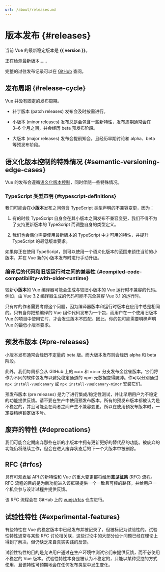 ```yaml
---
url: /about/releases.md
---
```


<script setup>
import { ref, onMounted } from 'vue'

const version = ref()

onMounted(async () => {
  const res = await fetch('https://api.github.com/repos/vuejs/core/releases/latest')
  version.value = (await res.json()).name
})
</script>

# 版本发布 {#releases}

<p v-if="version">
当前 Vue 的最新稳定版本是 <strong>{{ version }}</strong>。
</p>
<p v-else>
正在检测最新版本……
</p>

完整的过往发布记录可以在 [GitHub](https://github.com/vuejs/core/blob/main/CHANGELOG.md) 查阅。

## 发布周期 {#release-cycle}

Vue 并没有固定的发布周期。

- 补丁版本 (patch releases) 发布会及时按需进行。

- 小版本 (minor releases) 发布总是会包含一些新特性，发布周期通常会在 3~6 个月之间，并会经历 beta 预发布阶段。

- 大版本 (major releases) 发布会提前知会，且经历早期讨论和 alpha、beta 等预发布阶段。

## 语义化版本控制的特殊情况 {#semantic-versioning-edge-cases}

Vue 的发布会遵循[语义化版本控制](https://semver.org/)，同时伴随一些特殊情况。

### TypeScript 类型声明 {#typescript-definitions}

我们可能会在**小版本**发布之间包含 TypeScript 类型声明的不兼容变更，因为：

1. 有的时候 TypeScript 自身会在其小版本之间发布不兼容变更，我们不得不为了支持更新版本的 TypeScript 而调整自身的类型定义。

2. 我们也会偶尔需要使用最新版本的 TypeScript 中才可用的特性，并提升 TypeScript 的最低版本要求。

如果你正在使用 TypeScript，则可以使用一个语义化版本的范围来锁住当前的小版本，并在 Vue 新的小版本发布时进行手动升级。

### 编译后的代码和旧版运行时之间的兼容性 {#compiled-code-compatibility-with-older-runtime}

较新**小版本**的 Vue 编译器可能会生成与较旧小版本的 Vue 运行时不兼容的代码。例如，由 Vue 3.2 编译器生成的代码可能不完全兼容 Vue 3.1 的运行时。

只有库的作者需要考虑这个问题，因为编译器版本和运行时版本在应用中总是相同的。只有当你把预编译的 Vue 组件代码发布为一个包，而用户在一个使用旧版本 Vue 的项目中使用它时，才会发生版本不匹配。因此，你的包可能需要明确声明 Vue 的最低小版本要求。

## 预发布版本 {#pre-releases}

小版本发布通常会经历不定量的 beta 版。而大版本发布则会经历 alpha 和 beta 阶段。

此外，我们每周都会从 GitHub 上的 `main` 和 `minor` 分支发布金丝雀版本。它们将作为不同的软件包发布以避免稳定通道的 npm 元数据变得臃肿。你可以分别通过 `npx install-vue@canary` 或 `npx install-vue@canary-minor` 安装它们。

预发布版本 (pre releases) 是为了进行集成/稳定性测试，并让早期用户为不稳定的功能提供反馈。请不要在生产中使用预发布版本。所有的预发布版本都被认为是不稳定的，并且可能会在两者之间产生不兼容变更，所以在使用预发布版本时，一定要精确锁定版本号。

## 废弃的特性 {#deprecations}

我们可能会定期废弃那些在新的小版本中拥有更新更好的替代品的功能。被废弃的功能仍将继续工作，但会在进入废弃状态后的下一个大版本中被删除。

## RFC {#rfcs}

具有可观表层 API 的新特性和 Vue 的重大变更都将经历**意见征集** (RFC) 流程。RFC 流程的目的是为新功能进入该框架提供一个一致且可控的路径，并给用户一个机会参与设计过程并提供反馈。

该 RFC 流程会在 GitHub 上的 [vuejs/rfcs](https://github.com/vuejs/rfcs) 仓库进行。

## 试验性特性 {#experimental-features}

有些特性在 Vue 的稳定版本中已经发布并被记录了，但被标记为试验性的。试验性特性通常与某些 RFC 讨论相关联，这些讨论中的大部分设计问题已经在理论上得到了解决，但仍缺乏来自真实实践的反馈。

试验性特性的目的是允许用户通过在生产环境中测试它们来提供反馈，而不必使用不稳定的 Vue 版本。试验性特性本身是被认为不稳定的，只能以某种受控的方式使用，且该特性可预期地会在任何发布类型中发生变化。
